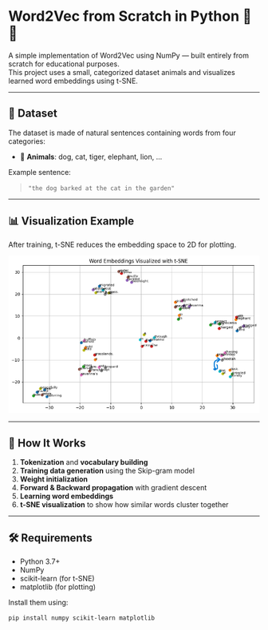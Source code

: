 # Word2Vec from Scratch in Python 🧠✨

A simple implementation of Word2Vec using NumPy — built entirely from scratch for educational purposes.  
This project uses a small, categorized dataset animals and visualizes learned word embeddings using t-SNE.

---

## 📂 Dataset

The dataset is made of natural sentences containing words from four categories:

- 🐾 **Animals**: dog, cat, tiger, elephant, lion, ...

Example sentence:
> `"the dog barked at the cat in the garden"`

---
## 📊 Visualization Example

After training, t-SNE reduces the embedding space to 2D for plotting.

![Word2Vec t-SNE](tsne_plot.png)

---
## 🧠 How It Works

1. **Tokenization** and **vocabulary building**
2. **Training data generation** using the Skip-gram model
3. **Weight initialization**
4. **Forward & Backward propagation** with gradient descent
5. **Learning word embeddings**
6. **t-SNE visualization** to show how similar words cluster together

---

## 🛠 Requirements

- Python 3.7+
- NumPy
- scikit-learn (for t-SNE)
- matplotlib (for plotting)

Install them using:

```bash
pip install numpy scikit-learn matplotlib
